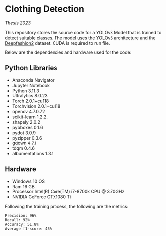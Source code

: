 # Clothing Detection
 _Thesis 2023_

 This repository stores the source code for a YOLOv8 Model that is trained to detect suitable classes. The model uses the [YOLOv8](https://github.com/ultralytics/ultralytics) architecture and the [Deepfashion2](https://github.com/switchablenorms/DeepFashion2) dataset. CUDA is required to run file.

Below are the dependencies and hardware used for the code:
## Python Libraries
- Anaconda Navigator
- Jupyter Notebook
- Python 3.11.3
- Ultralytics 8.0.23
- Torch 2.0.1+cu118
- Torchvision 2.0.1+cu118
- opencv 4.7.0.72
- scikit-learn 1.2.2.
- shapely 2.0.2
- pybboxes 0.1.6
- pydot 3.0.9
- pyzipper 0.3.6
- gdown 4.7.1
- tdqm 0.4.6
- albumentations 1.3.1

## Hardware
- Windows 10 OS
- Ram 16 GB
- Processor Intel(R) Core(TM) i7-8700k CPU @ 3.70GHz
- NVIDIA GeForce GTX1080 Ti

Following the training process, the following are the metrics:

```
Precision: 96%
Recall: 92%
Accuracy: 51.8%
Average f1-score: 45%
```

